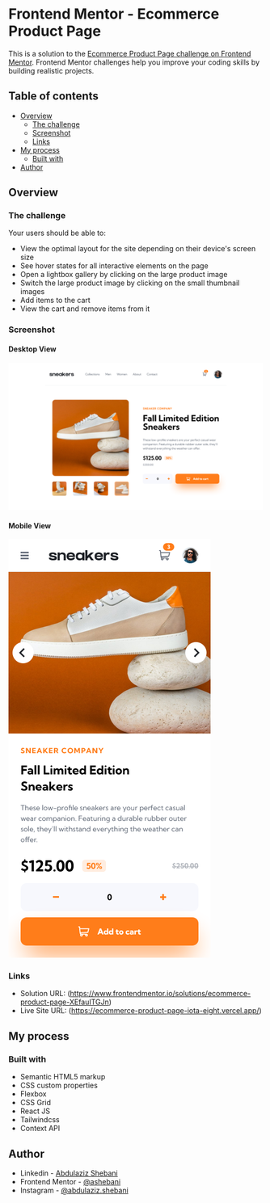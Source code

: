 # Frontend Mentor - Ecommerce Product Page

This is a solution to the [Ecommerce Product Page challenge on Frontend Mentor](https://www.frontendmentor.io/challenges/ecommerce-product-page-UPsZ9MJp6). Frontend Mentor challenges help you improve your coding skills by building realistic projects.

## Table of contents

- [Overview](#overview)
  - [The challenge](#the-challenge)
  - [Screenshot](#screenshot)
  - [Links](#links)
- [My process](#my-process)
  - [Built with](#built-with)
- [Author](#author)

## Overview

### The challenge

Your users should be able to:

- View the optimal layout for the site depending on their device's screen size
- See hover states for all interactive elements on the page
- Open a lightbox gallery by clicking on the large product image
- Switch the large product image by clicking on the small thumbnail images
- Add items to the cart
- View the cart and remove items from it

### Screenshot

#### Desktop View

![screenshot](./desktop-screenshot.png)

#### Mobile View

![screenshot](./mobile-screenshot.png)

### Links

- Solution URL: (https://www.frontendmentor.io/solutions/ecommerce-product-page-XEfauITGJn)
- Live Site URL: (https://ecommerce-product-page-iota-eight.vercel.app/)

## My process

### Built with

- Semantic HTML5 markup
- CSS custom properties
- Flexbox
- CSS Grid
- React JS
- Tailwindcss
- Context API

## Author

- Linkedin - [Abdulaziz Shebani](https://www.linkedin.com/in/abdulazizshebani/)
- Frontend Mentor - [@ashebani](https://www.frontendmentor.io/profile/ashebani)
- Instagram - [@abdulaziz.shebani](https://www.instagram.com/abdulaziz.shebani/)
